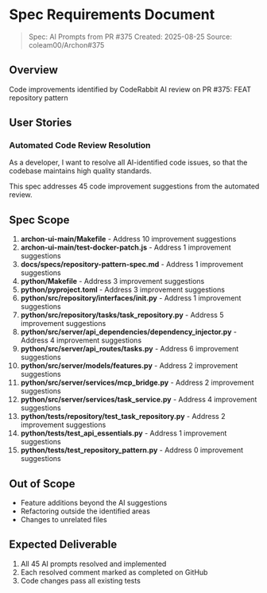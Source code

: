 # Spec Requirements Document

> Spec: AI Prompts from PR #375
> Created: 2025-08-25
> Source: coleam00/Archon#375

## Overview

Code improvements identified by CodeRabbit AI review on PR #375: FEAT repository pattern

## User Stories

### Automated Code Review Resolution

As a developer, I want to resolve all AI-identified code issues, so that the codebase maintains high quality standards.

This spec addresses 45 code improvement suggestions from the automated review.

## Spec Scope

1. **archon-ui-main/Makefile** - Address 10 improvement suggestions
2. **archon-ui-main/test-docker-patch.js** - Address 1 improvement suggestions
3. **docs/specs/repository-pattern-spec.md** - Address 1 improvement suggestions
4. **python/Makefile** - Address 3 improvement suggestions
5. **python/pyproject.toml** - Address 3 improvement suggestions
6. **python/src/repository/interfaces/__init__.py** - Address 1 improvement suggestions
7. **python/src/repository/tasks/task_repository.py** - Address 5 improvement suggestions
8. **python/src/server/api_dependencies/dependency_injector.py** - Address 4 improvement suggestions
9. **python/src/server/api_routes/tasks.py** - Address 6 improvement suggestions
10. **python/src/server/models/features.py** - Address 2 improvement suggestions
11. **python/src/server/services/mcp_bridge.py** - Address 2 improvement suggestions
12. **python/src/server/services/task_service.py** - Address 4 improvement suggestions
13. **python/tests/repository/test_task_repository.py** - Address 2 improvement suggestions
14. **python/tests/test_api_essentials.py** - Address 1 improvement suggestions
15. **python/tests/test_repository_pattern.py** - Address 0 improvement suggestions

## Out of Scope

- Feature additions beyond the AI suggestions
- Refactoring outside the identified areas
- Changes to unrelated files

## Expected Deliverable

1. All 45 AI prompts resolved and implemented
2. Each resolved comment marked as completed on GitHub
3. Code changes pass all existing tests
